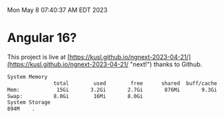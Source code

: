 Mon May  8 07:40:37 AM EDT 2023

# Angular 16?


This project is live at [https://kusl.github.io/ngnext-2023-04-21/](https://kusl.github.io/ngnext-2023-04-21/ "next!") thanks to Github.

```bash
System Memory
               total        used        free      shared  buff/cache   available
Mem:            15Gi       3.2Gi       2.7Gi       876Mi       9.3Gi        10Gi
Swap:          8.0Gi        16Mi       8.0Gi
System Storage
894M	.
